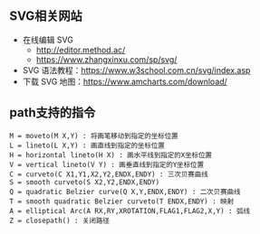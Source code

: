 ## SVG相关网站

- 在线编辑 SVG
  - http://editor.method.ac/
  - https://www.zhangxinxu.com/sp/svg/
- SVG 语法教程：https://www.w3school.com.cn/svg/index.asp
- 下载 SVG 地图：https://www.amcharts.com/download/

## path支持的指令

```
M = moveto(M X,Y) : 将画笔移动到指定的坐标位置
L = lineto(L X,Y) : 画直线到指定的坐标位置
H = horizontal lineto(H X) : 画水平线到指定的X坐标位置
V = vertical lineto(V Y) : 画垂直线到指定的Y坐标位置
C = curveto(C X1,Y1,X2,Y2,ENDX,ENDY) : 三次贝赛曲线
S = smooth curveto(S X2,Y2,ENDX,ENDY)
Q = quadratic Belzier curve(Q X,Y,ENDX,ENDY) : 二次贝赛曲线 
T = smooth quadratic Belzier curveto(T ENDX,ENDY) : 映射
A = elliptical Arc(A RX,RY,XROTATION,FLAG1,FLAG2,X,Y) : 弧线 
Z = closepath() : 关闭路径
```

